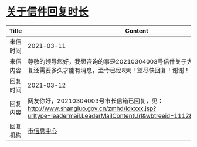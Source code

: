 # [关于信件回复时长](http://www.shangluo.gov.cn/zmhd/ldxxxx.jsp?urltype=leadermail.LeaderMailContentUrl&wbtreeid=1112&leadermailid=7010)

| Title |                                                                    Content                                                                    |
|:-----:|-----------------------------------------------------------------------------------------------------------------------------------------------|
| 来信时间  | 2021-03-11                                                                                                                                    |
| 来信内容  | 尊敬的领导您好，我想咨询的事是20210304003号信件关于大荆镇道路施工信件回复还需要多久才能有消息，至今已经8天！望尽快回复！谢谢！                                                                         |
| 回复时间  | 2021-03-12                                                                                                                                    |
| 回复内容  | 网友你好，20210304003号市长信箱已回复，见：http://www.shangluo.gov.cn/zmhd/ldxxxx.jsp?urltype=leadermail.LeaderMailContentUrl&wbtreeid=1112&leadermailid=6986 |
| 回复机构  | [市信息中心](../../category/agencies/市信息中心.md)                                                                                                     |